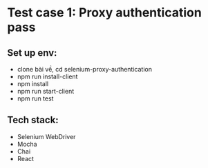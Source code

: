# Test case 1: Proxy authentication pass
## Set up env: 
- clone bài về, cd selenium-proxy-authentication
- npm run install-client
- npm install
- npm run start-client
- npm run test
## Tech stack:
- Selenium WebDriver
- Mocha
- Chai
- React
